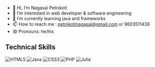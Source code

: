 - 👋 Hi, I’m Nagasai Petnikoti
- 👀 I’m interested in web developer & software engineering
- 🌱 I’m currently learning java and frameworks
- 📫 How to reach me : petnikotinagasai@gmail.com or 9603511436
- 😄 Pronouns: he/his

## Technical Skills
![HTML5](https://img.shields.io/badge/html5-%23E34F26.svg?style=for-the-badge&logo=html5&logoColor=white)
![Java](https://img.shields.io/badge/java-%23ED8B00.svg?style=for-the-badge&logo=openjdk&logoColor=white)
![CSS3](https://img.shields.io/badge/css3-%231572B6.svg?style=for-the-badge&logo=css3&logoColor=white)
![PHP](https://img.shields.io/badge/php-%23777BB4.svg?style=for-the-badge&logo=php&logoColor=white)
![Julia](https://img.shields.io/badge/-Julia-9558B2?style=for-the-badge&logo=julia&logoColor=white)

